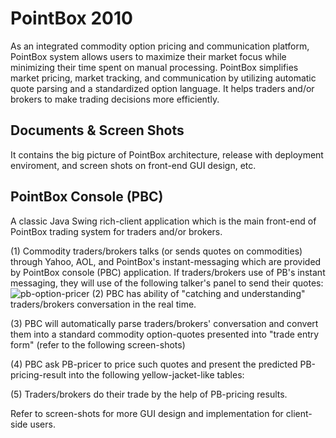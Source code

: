 # PointBox 2010
As an integrated commodity option pricing and communication platform, PointBox system allows users to maximize their market focus while minimizing their time spent on manual processing. PointBox simplifies market pricing, market tracking, and communication by utilizing automatic quote parsing and a standardized option language. It helps traders and/or brokers to make trading decisions more efficiently. 

## Documents & Screen Shots
It contains the big picture of PointBox architecture, release with deployment enviroment, and screen shots on front-end GUI design, etc. 

## PointBox Console (PBC)
A classic Java Swing rich-client application which is the main front-end of PointBox trading system for traders and/or brokers. 

(1) Commodity traders/brokers talks (or sends quotes on commodities) through Yahoo, AOL, and PointBox's instant-messaging which are provided by PointBox console (PBC) application. If traders/brokers use of PB's instant messaging, they will use of the following talker's panel to send their quotes:
![pb-option-pricer](https://github.com/zhijun98/pointbox_2010/assets/9690419/0fac8425-8040-4753-9208-8b52836e772c)
(2) PBC has ability of "catching and understanding" traders/brokers conversation in the real time.

(3) PBC will automatically parse traders/brokers' conversation and convert them into a standard commodity option-quotes presented into "trade entry form" (refer to the following screen-shots) 

(4) PBC ask PB-pricer to price such quotes and present the predicted PB-pricing-result into the following yellow-jacket-like tables:

(5) Traders/brokers do their trade by the help of PB-pricing results.

Refer to screen-shots for more GUI design and implementation for client-side users. 
